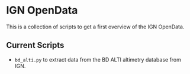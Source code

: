 IGN OpenData
============

This is a collection of scripts to get a first overview of the IGN OpenData.

## Current Scripts

* `bd_alti.py` to extract data from the BD ALTI altimetry database from IGN.
